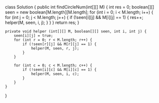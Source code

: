 class Solution {
    public int findCircleNum(int[][] M) {
        int res = 0;
        boolean[][] seen = new boolean[M.length][M.length];
        for (int i = 0; i < M.length; i++) {
            for (int j = 0; j < M.length; j++) {
                if (!seen[i][j] && M[i][j] == 1) {
                    res++;
                    helper(M, seen, i, j);
                }
            }
        }
        return res;
    }
    
    private void helper (int[][] M, boolean[][] seen, int i, int j) {
        seen[i][j] = true;
        for (int r = 0; r < M.length; r++) {
            if (!seen[r][j] && M[r][j] == 1) {
                helper(M, seen, r, j);
            }
        }
        
        for (int c = 0; c < M.length; c++) {
            if (!seen[i][c] && M[i][c] == 1) {
                helper(M, seen, i, c);
            }
        }
    }
}
